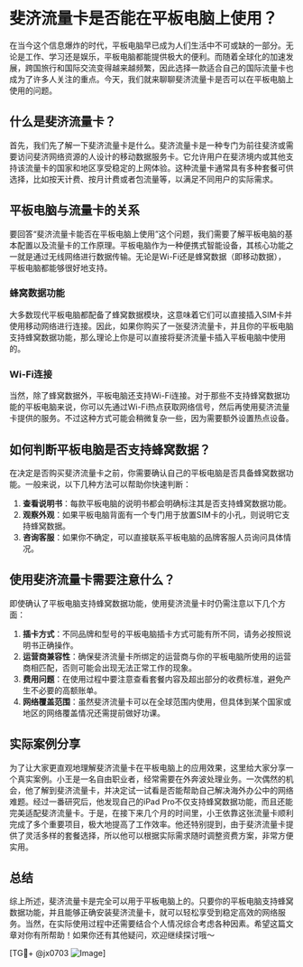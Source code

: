 # 斐济流量卡是否能在平板电脑上使用？

在当今这个信息爆炸的时代，平板电脑早已成为人们生活中不可或缺的一部分。无论是工作、学习还是娱乐，平板电脑都能提供极大的便利。而随着全球化的加速发展，跨国旅行和国际交流变得越来越频繁，因此选择一款适合自己的国际流量卡也成为了许多人关注的重点。今天，我们就来聊聊斐济流量卡是否可以在平板电脑上使用的问题。

## 什么是斐济流量卡？

首先，我们先了解一下斐济流量卡是什么。斐济流量卡是一种专门为前往斐济或需要访问斐济网络资源的人设计的移动数据服务卡。它允许用户在斐济境内或其他支持该流量卡的国家和地区享受稳定的上网体验。这种流量卡通常具有多种套餐可供选择，比如按天计费、按月计费或者包流量等，以满足不同用户的实际需求。

## 平板电脑与流量卡的关系

要回答“斐济流量卡能否在平板电脑上使用”这个问题，我们需要了解平板电脑的基本配置以及流量卡的工作原理。平板电脑作为一种便携式智能设备，其核心功能之一就是通过无线网络进行数据传输。无论是Wi-Fi还是蜂窝数据（即移动数据），平板电脑都能够很好地支持。

### 蜂窝数据功能

大多数现代平板电脑都配备了蜂窝数据模块，这意味着它们可以直接插入SIM卡并使用移动网络进行连接。因此，如果你购买了一张斐济流量卡，并且你的平板电脑支持蜂窝数据功能，那么理论上你是可以直接将斐济流量卡插入平板电脑中使用的。

### Wi-Fi连接

当然，除了蜂窝数据外，平板电脑还支持Wi-Fi连接。对于那些不支持蜂窝数据功能的平板电脑来说，你可以先通过Wi-Fi热点获取网络信号，然后再使用斐济流量卡提供的服务。不过这种方式可能会稍微复杂一些，因为需要额外设置热点设备。

## 如何判断平板电脑是否支持蜂窝数据？

在决定是否购买斐济流量卡之前，你需要确认自己的平板电脑是否具备蜂窝数据功能。一般来说，以下几种方法可以帮助你快速判断：

1. **查看说明书**：每款平板电脑的说明书都会明确标注其是否支持蜂窝数据功能。
2. **观察外观**：如果平板电脑背面有一个专门用于放置SIM卡的小孔，则说明它支持蜂窝数据。
3. **咨询客服**：如果你不确定，可以直接联系平板电脑的品牌客服人员询问具体情况。

## 使用斐济流量卡需要注意什么？

即使确认了平板电脑支持蜂窝数据功能，使用斐济流量卡时仍需注意以下几个方面：

1. **插卡方式**：不同品牌和型号的平板电脑插卡方式可能有所不同，请务必按照说明书正确操作。
2. **运营商兼容性**：确保斐济流量卡所绑定的运营商与你的平板电脑所使用的运营商相匹配，否则可能会出现无法正常工作的现象。
3. **费用问题**：在使用过程中要注意查看套餐内容及超出部分的收费标准，避免产生不必要的高额账单。
4. **网络覆盖范围**：虽然斐济流量卡可以在全球范围内使用，但具体到某个国家或地区的网络覆盖情况还需提前做好功课。

## 实际案例分享

为了让大家更直观地理解斐济流量卡在平板电脑上的应用效果，这里给大家分享一个真实案例。小王是一名自由职业者，经常需要在外奔波处理业务。一次偶然的机会，他了解到斐济流量卡，并决定试一试看是否能帮助自己解决海外办公中的网络难题。经过一番研究后，他发现自己的iPad Pro不仅支持蜂窝数据功能，而且还能完美适配斐济流量卡。于是，在接下来几个月的时间里，小王依靠这张流量卡顺利完成了多个重要项目，极大地提高了工作效率。他还特别提到，由于斐济流量卡提供了灵活多样的套餐选择，所以他可以根据实际需求随时调整资费方案，非常方便实用。

## 总结

综上所述，斐济流量卡是完全可以用于平板电脑上的。只要你的平板电脑支持蜂窝数据功能，并且能够正确安装斐济流量卡，就可以轻松享受到稳定高效的网络服务。当然，在实际使用过程中还需要结合个人情况综合考虑各种因素。希望这篇文章对你有所帮助！如果你还有其他疑问，欢迎继续探讨哦～

[TG💪+ @jx0703 ![Image](https://github.com/user-attachments/assets/dbca1d08-cadb-493c-b0ec-ad6f7a83f270)]